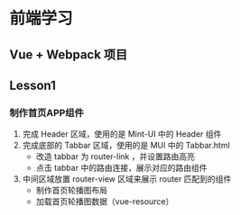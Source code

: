 # 前端学习

## Vue + Webpack 项目

## Lesson1
### 制作首页APP组件
1. 完成 Header 区域，使用的是 Mint-UI 中的 Header 组件
2. 完成底部的 Tabbar 区域，使用的是 MUI 中的 Tabbar.html 
    + 改造 tabbar 为 router-link ，并设置路由高亮
    + 点击 tabbar 中的路由连接，展示对应的路由组件
3. 中间区域放置 router-view 区域来展示 router 匹配到的组件
    + 制作首页轮播图布局
    + 加载首页轮播图数据（vue-resource）